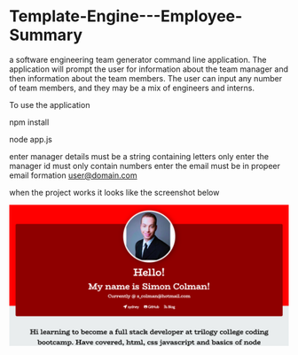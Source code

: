 # Template-Engine---Employee-Summary

a software engineering team generator command line application. The application will prompt the user for information about the team manager and then information about the team members. 
The user can input any number of team members, and they may be a mix of engineers and interns. 

To use the application

npm install

node app.js

enter manager details must be a string containing letters only
enter the manager id must only contain numbers
enter the email must be in propeer email formation user@domain.com

when the project works it looks like the screenshot below


![screenshot](https://github.com/SiJBC/profile_generator/blob/master/images/Screenshot.png "Screenshot")

